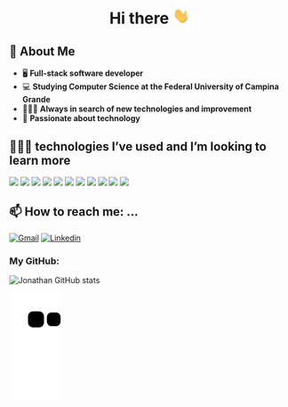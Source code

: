 <h1 align="center"> Hi there <img src="https://github.com/ABSphreak/ABSphreak/blob/master/gifs/Hi.gif?raw=true" width="30px"> </h1>

## :book: About Me
- 🖥 **Full-stack software developer**
- 💻 **Studying Computer Science at the Federal University of Campina Grande** 
- 👨🏽‍💻 **Always in search of new technologies and improvement**
- 💖 **Passionate about technology**

## 👨🏽‍💻 technologies I’ve used and I’m looking to learn more
<div display="flex" >
<img src="https://img.shields.io/badge/javascript%20-%23323330.svg?&style=for-the-badge&logo=javascript&logoColor=%23F7DF1E"/>
<img src="https://img.shields.io/badge/react%20-%2320232a.svg?&style=for-the-badge&logo=react&logoColor=%2361DAFB"/>
<img src="https://img.shields.io/badge/react_native%20-%2320232a.svg?&style=for-the-badge&logo=react&logoColor=%2361DAFB"/>
<img src="https://img.shields.io/badge/TypeScript-007ACC?style=for-the-badge&logo=typescript&logoColor=white" />
<img src="https://img.shields.io/badge/Angular-DD0031?style=for-the-badge&logo=angular&logoColor=white" />
<img height="25" src="https://img.shields.io/badge/node.js%20-%2343853D.svg?&style=for-the-badge&logo=node.js&logoColor=white"> </img>
<img src="https://img.shields.io/badge/express.js%20-%23404d59.svg?&style=for-the-badge"/>
<img height="25" src="https://img.shields.io/badge/java-%23ED8B00.svg?&style=for-the-badge&logo=java&logoColor=white"></img>
<img height="25" src="https://camo.githubusercontent.com/8ac1486e10b532a4ba682a552d376c7fc68e3e14/68747470733a2f2f696d672e736869656c64732e696f2f62616467652f737072696e672532302d2532333644423333462e7376673f267374796c653d666f722d7468652d6261646765266c6f676f3d737072696e67266c6f676f436f6c6f723d7768697465"></img>
 <img height="25" src="https://img.shields.io/badge/html5%20-%23E34F26.svg?&style=for-the-badge&logo=html5&logoColor=white"> </img>
<img height="25" src="https://img.shields.io/badge/css-%23239120.svg?&style=flat-square&logo=css3&logoColor=white"> </img>
<div>
 
## 📫 How to reach me: ...
[![Gmail](https://img.shields.io/badge/gmail-%23D14836.svg?&style=for-the-badge&logo=gmail&logoColor=white)](mailto:jonathan.allisson.silva@ccc.ufcg.edu.br)
[![Linkedin](https://img.shields.io/badge/linkedin-%230077B5.svg?&style=for-the-badge&logo=linkedin&logoColor=white)](https://www.linkedin.com/in/jonathan-allisson/)


<h3>My GitHub: </h3>
  
![Jonathan GitHub stats](https://github-readme-stats.vercel.app/api?username=JonathanAllisson&show_icons=true&theme=tokyonight)
 
![Snake animation](https://github.com/JonathanAllisson/JonathanAllisson/blob/output/github-contribution-grid-snake.svg)
